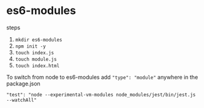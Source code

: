 # es6-modules

steps

1. `mkdir es6-modules`
2. `npm init -y`
3. `touch index.js`
4. `touch module.js`
5. `touch index.html`

To switch from node to es6-modules add `"type": "module"` anywhere in the package.json

`"test": "node --experimental-vm-modules node_modules/jest/bin/jest.js --watchAll"`

